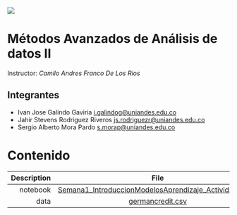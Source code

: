 ![](https://investigaciones.uniandes.edu.co/wp-content/themes/vicerrectoria001/images/logo2.png)

 

# Métodos Avanzados de Análisis de datos II

Instructor: *Camilo Andres Franco De Los Rios*

## Integrantes

* Ivan Jose Galindo Gaviria <i.galindog@uniandes.edu.co>
* Jahir Stevens Rodriguez Riveros <js.rodriguezr@uniandes.edu.co>
* Sergio Alberto Mora Pardo <s.morap@uniandes.edu.co>

 

# Contenido

|Description  | File|
|-----------: |:------------:|
|notebook| [Semana1_IntroduccionModelosAprendizaje_Actividad.ipynb](https://nbviewer.jupyter.org/github/sergiomora03/Modelos-Aprendizaje/blob/master/Semana1_IntroduccionModelosAprendizaje_Actividad.ipynb) |
|data| [germancredit.csv](https://raw.githubusercontent.com/sergiomora03/Modelos-Aprendizaje/master/germancredit.csv) |




